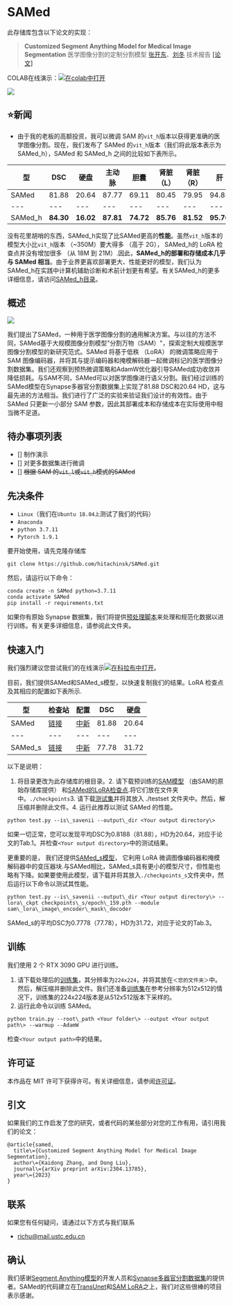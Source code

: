 SAMed
===

此存储库包含以下论文的实现：

> **Customized Segment Anything Model for Medical Image Segmentation** 医学图像分割的定制分割模型
> [张开东](https://hitachinsk.github.io/)、[刘冬](https://faculty.ustc.edu.cn/dongeliu/)
> 技术报告
> [\[论文\]](https://arxiv.org/pdf/2304.13785.pdf)

COLAB在线演示：[![在colab中打开](https://camo.githubusercontent.com/84f0493939e0c4de4e6dbe113251b4bfb5353e57134ffd9fcab6b8714514d4d1/68747470733a2f2f636f6c61622e72657365617263682e676f6f676c652e636f6d2f6173736574732f636f6c61622d62616467652e737667)](https://colab.research.google.com/drive/1KCS5ulpZasYl9DgJJn59WsGEB8vwSI_m?usp=sharing)

[![](https://github.com/jumbojing/SAMed/raw/main/materials/teaser.png)](https://github.com/jumbojing/SAMed/blob/main/materials/teaser.png)

⭐新闻
---

-   由于我的老板的高额投资，我可以微调 SAM 的`vit_h`版本以获得更准确的医学图像分割。现在，我们发布了 SAMed 的`vit_h`版本（我们将此版本表示为 SAMed\_h），SAMed 和 SAMed\_h 之间的比较如下表所示。

| 型 | DSC | 硬盘 | 主动脉 | 胆囊 | 肾脏 （L） | 肾脏 （R） | 肝 | 胰腺 | 脾 | 胃 |
| --- |  --- |  --- |  --- |  --- |  --- |  --- |  --- |  --- |  --- |  --- |
| SAMed | 81.88 | 20.64 | 87.77 | 69.11 | 80.45 | 79.95 | 94.80 | **72.17** | 88.72 | 82.06 |
| --- |  --- |  --- |  --- |  --- |  --- |  --- |  --- |  --- |  --- |  --- |
| SAMed\_h | **84.30** | **16.02** | **87.81** | **74.72** | **85.76** | **81.52** | **95.76** | 70.63 | **90.46** | **87.77** |

没有花里胡哨的东西，SAMed\_h实现了比SAMed更高的**性能**。虽然`vit_h`版本的模型大小比`vit_h`版本 （~350M）要大得多 （高于 2G）， SAMed\_h的 LoRA 检查点并没有增加很多 （从 18M 到 21M）.因此，**SAMed\_h的部署和存储成本几乎与 SAMed 相当**。由于业界更喜欢部署更大、性能更好的模型，我们认为SAMed\_h在实践中计算机辅助诊断和术前计划更有希望。有关SAMed\_h的更多详细信息，请访问[SAMed\_h目录](https://github.com/jumbojing/SAMed/blob/main/SAMed_h)。

概述
--

[![](https://github.com/jumbojing/SAMed/raw/main/materials/pipeline.png)](https://github.com/jumbojing/SAMed/blob/main/materials/pipeline.png)

我们提出了SAMed，一种用于医学图像分割的通用解决方案。与以往的方法不同，SAMed基于大规模图像分割模型"分割万物（SAM）"，探索定制大规模医学图像分割模型的新研究范式。SAMed 将基于低秩 （LoRA） 的微调策略应用于 SAM 图像编码器，并将其与提示编码器和掩模解码器一起微调标记的医学图像分割数据集。我们还观察到预热微调策略和AdamW优化器引导SAMed成功收敛并降低损耗。与SAM不同，SAMed可以对医学图像进行语义分割。我们经过训练的SAMed模型在Synapse多器官分割数据集上实现了81.88 DSC和20.64 HD，这与最先进的方法相当。我们进行了广泛的实验来验证我们设计的有效性。由于 SAMed 只更新一小部分 SAM 参数，因此其部署成本和存储成本在实际使用中相当微不足道。

待办事项列表
------

- [] 制作演示
- [] 对更多数据集进行微调
- [] ~~根据 SAM 的`vit_l`或`vit_h`模式的SAMed~~

先决条件
----

- `Linux`（我们在`Ubuntu 18.04上`测试了我们的代码）
- `Anaconda`
- `python 3.7.11`
- `Pytorch 1.9.1`

要开始使用，请先克隆存储库

```
git clone https://github.com/hitachinsk/SAMed.git

```

然后，请运行以下命令：

```
conda create -n SAMed python=3.7.11
conda activate SAMed
pip install -r requirements.txt

```

如果你有原始 Synapse 数据集，我们将提供[预处理脚本](https://github.com/jumbojing/SAMed/blob/main/preprocess)来处理和规范化数据以进行训练。有关更多详细信息，请参阅此文件夹。

快速入门
----

我们强烈建议您尝试我们的在线演示[![在科拉布中打开](https://camo.githubusercontent.com/84f0493939e0c4de4e6dbe113251b4bfb5353e57134ffd9fcab6b8714514d4d1/68747470733a2f2f636f6c61622e72657365617263682e676f6f676c652e636f6d2f6173736574732f636f6c61622d62616467652e737667)](https://colab.research.google.com/drive/1KCS5ulpZasYl9DgJJn59WsGEB8vwSI_m?usp=sharing)。

目前，我们提供SAMed和SAMed\_s模型，以快速复制我们的结果。LoRA 检查点及其相应的配置如下表所示.

| 型 | 检查站 | 配置 | DSC | 硬盘 |
| --- |  --- |  --- |  --- |  --- |
| SAMed | [链接](https://drive.google.com/file/d/1P0Bm-05l-rfeghbrT1B62v5eN-3A-uOr/view?usp=share_link) | [中新](https://drive.google.com/file/d/1pTXpymz3H6665hjztkv-A7uG_rzSWPVg/view?usp=sharing) | 81.88 | 20.64 |
| --- |  --- |  --- |  --- |  --- |
| SAMed\_s | [链接](https://drive.google.com/file/d/1rQM2md-h66RlRF3wC0m9N8aheOCvKfYv/view?usp=share_link) | [中新](https://drive.google.com/file/d/1x72rB-oNtZ-ZoD_yfOnWdowSb02FMUjT/view?usp=sharing) | 77.78 | 31.72 |

以下是说明：

1.  将目录更改为此存储库的根目录。2.  请下载预训练的[SAM模型](https://drive.google.com/file/d/1_oCdoEEu3mNhRfFxeWyRerOKt8OEUvcg/view?usp=share_link) （由SAM的原始存储库提供） 和[SAMed的LoRA检查点](https://drive.google.com/file/d/1P0Bm-05l-rfeghbrT1B62v5eN-3A-uOr/view?usp=share_link).将它们放在文件夹中。`./checkpoints`3.  请下载[测试集](https://drive.google.com/file/d/1RczbNSB37OzPseKJZ1tDxa5OO1IIICzK/view?usp=share_link)并将其放入 ./testset 文件夹中。然后，解压缩并删除此文件。4.  运行此推荐以测试 SAMed 的性能。

```
python test.py --is\_savenii --output\_dir <Your output directory\>
```

如果一切正常，您可以发现平均DSC为0.8188（81.88），HD为20.64，对应于论文的Tab.1。并检查`<Your output directory>`中的测试结果。

更重要的是， 我们还提供[SAMed\_s模型](https://drive.google.com/file/d/1rQM2md-h66RlRF3wC0m9N8aheOCvKfYv/view?usp=share_link)， 它利用 LoRA 微调图像编码器和掩模解码器中的变压器块.与SAMed相比，SAMed\_s具有更小的模型尺寸，但性能也略有下降。如果要使用此模型，请下载并将其放入`./checkpoints_s`文件夹中，然后运行以下命令以测试其性能。

```
python test.py --is\_savenii --output\_dir <Your output directory\> --lora\_ckpt checkpoints\_s/epoch\_159.pth --module sam\_lora\_image\_encoder\_mask\_decoder
```

SAMed\_s的平均DSC为0.7778（77.78），HD为31.72，对应于论文的Tab.3。

训练
--

我们使用 2 个 RTX 3090 GPU 进行训练。

1. 请下载处理后的[训练集](https://drive.google.com/file/d/1zuOQRyfo0QYgjcU_uZs0X3LdCnAC2m3G/view?usp=share_link)，其分辨率为`224x224`，并将其放在`＜您的文件夹＞`中。然后，解压缩并删除此文件。我们还准备[训练集](https://drive.google.com/file/d/1F42WMa80UpH98Pw95oAzYDmxAAO2ApYg/view?usp=share_link)在参考分辨率为512x512的情况下，训练集的224x224版本是从512x512版本下采样的。
2.  运行此命令以训练 SAMed。

```
python train.py --root\_path <Your folder\> --output <Your output path\> --warmup --AdamW
```

检查`<Your output path>`中的结果。

许可证
---

本作品在 MIT 许可下获得许可。有关详细信息，请参阅[许可证](https://github.com/jumbojing/SAMed/blob/main/LICENSE)。

引文
--

如果我们的工作启发了您的研究，或者代码的某些部分对您的工作有用，请引用我们的论文：

```
@article{samed,
  title\={Customized Segment Anything Model for Medical Image Segmentation},
  author\={Kaidong Zhang, and Dong Liu},
  journal\={arXiv preprint arXiv:2304.13785},
  year\={2023}
}
```

联系
--

如果您有任何疑问，请通过以下方式与我们联系

-   <richu@mail.ustc.edu.cn>

确认
--

我们感谢[Segment Anything模型](https://github.com/facebookresearch/segment-anything)的开发人员和[Synapse多器官分割数据集](https://www.synapse.org/#!Synapse:syn3193805/wiki/217789)的提供者。SAMed的代码建立在[TransUnet](https://github.com/Beckschen/TransUNet)和[SAM LoRA](https://github.com/JamesQFreeman/Sam_LoRA)之上，我们对这些很棒的项目表示感谢。
